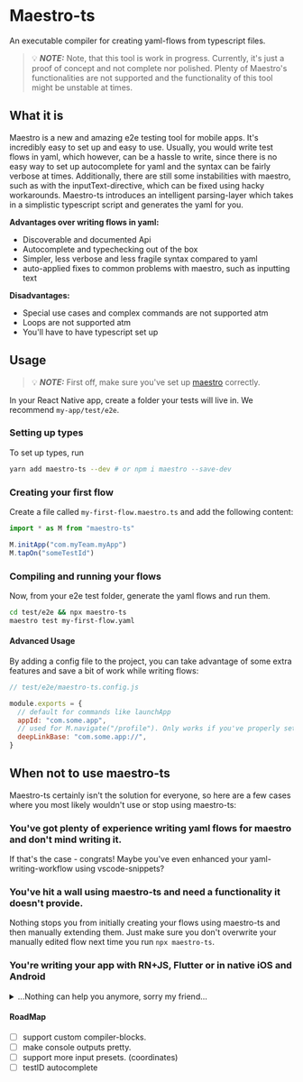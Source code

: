 # Maestro-ts

An executable compiler for creating yaml-flows from typescript files.

> 💡 **_NOTE:_** Note, that this tool is work in progress. Currently, it's just a proof of concept and not complete nor polished. Plenty of Maestro's functionalities are not supported and the functionality of this tool might be unstable at times.

## What it is

Maestro is a new and amazing e2e testing tool for mobile apps. It's incredibly easy to set up and easy to use. Usually, you would write test flows in yaml, which however, can be a hassle to write, since there is no easy way to set up autocomplete for yaml and the syntax can be fairly verbose at times. Additionally, there are still some instabilities with maestro, such as with the inputText-directive, which can be fixed using hacky workarounds. Maestro-ts introduces an intelligent parsing-layer which takes in a simplistic typescript script and generates the yaml for you.

**Advantages over writing flows in yaml:**

- Discoverable and documented Api
- Autocomplete and typechecking out of the box
- Simpler, less verbose and less fragile syntax compared to yaml
- auto-applied fixes to common problems with maestro, such as inputting text

**Disadvantages:**

- Special use cases and complex commands are not supported atm
- Loops are not supported atm
- You'll have to have typescript set up

## Usage

> 💡 **_NOTE:_** First off, make sure you've set up [maestro](https://maestro.mobile.dev/) correctly.

In your React Native app, create a folder your tests will live in.
We recommend `my-app/test/e2e`.

### Setting up types

To set up types, run

```sh
yarn add maestro-ts --dev # or npm i maestro --save-dev
```

### Creating your first flow

Create a file called `my-first-flow.maestro.ts` and add the following content:

```ts
import * as M from "maestro-ts"

M.initApp("com.myTeam.myApp")
M.tapOn("someTestId")
```

### Compiling and running your flows

Now, from your e2e test folder, generate the yaml flows and run them.

```sh
cd test/e2e && npx maestro-ts
maestro test my-first-flow.yaml
```

#### Advanced Usage

By adding a config file to the project, you can take advantage of some extra features and save a bit of work while writing flows:

```js
// test/e2e/maestro-ts.config.js

module.exports = {
  // default for commands like launchApp
  appId: "com.some.app",
  // used for M.navigate("/profile"). Only works if you've properly set up deep linking for the desired uris.
  deepLinkBase: "com.some.app://",
}
```

## When not to use maestro-ts

Maestro-ts certainly isn't the solution for everyone, so here are a few cases where you most likely wouldn't use or stop using maestro-ts:

### You've got plenty of experience writing yaml flows for maestro and don't mind writing it.

If that's the case - congrats! Maybe you've even enhanced your yaml-writing-workflow using vscode-snippets?

### You've hit a wall using maestro-ts and need a functionality it doesn't provide.

Nothing stops you from initially creating your flows using maestro-ts and then manually extending them. Just make sure you don't overwrite your manually edited flow next time you run `npx maestro-ts`.

### You're writing your app with RN+JS, Flutter or in native iOS and Android

<details>
  <summary>...Nothing can help you anymore, sorry my friend...</summary>
  
Just kidding - Don't get mad! 🥸

I get you might not want to set up maestro-ts in a non-React-Native app, so possibly you just want to write yaml yourself. However, if you still want to try maestro-ts, why not set up a separate project, just to create flows with?

```bash
mkdir maestro-flow-gen && cd maestro-flow-gen
yarn init -y
yarn add maestro-ts typescript --dev
npx tsc --init
touch myflow.maestro.ts # create your flow in here
# creates myflow.yaml which you can just drop into your flutter, iOS or Android app.
npx maestro-ts
```

</details>

#### RoadMap

- [ ] support custom compiler-blocks.
- [ ] make console outputs pretty.
- [ ] support more input presets. (coordinates)
- [ ] testID autocomplete
